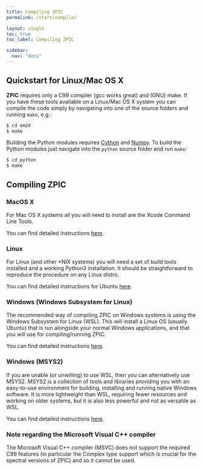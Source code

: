 ```yaml
---
title: Compiling ZPIC
permalink: /start/compile/

layout: single
toc: true
toc_label: Compiling ZPIC

sidebar:
  nav: "docs"
---
```


## Quickstart for Linux/Mac OS X

__ZPIC__ requires only a C99 compiler (gcc works great) and (GNU) make. If you have these tools available on a Linux/Mac OS X system you can compile the code simply by navigating into one of the source folders and running `make`, e.g.:

```bash
$ cd em2d
$ make
```

Building the Python modules requires [Cython](https://cython.org/) and [Numpy](https://numpy.org/). To build the Python modules just navigate into the `python` source folder and run `make`:

```bash
$ cd python
$ make
```

## Compiling ZPIC

### MacOS X

For Mac OS X systems all you will need to install are the Xcode Command Line Tools.

You can find detailed instructions [here](macosx).

### Linux

For Linux (and other *NIX systems) you will need a set of build tools installed and a working Python3 installation. It should be straightforward to reproduce the procedure on any Linux distro.

You can find detailed instructions for Ubuntu [here](linux).

### Windows (Windows Subsystem for Linux)

The recommended way of compiling ZPIC on Windows systems is using the Windows Subsystem for Linux (WSL). This will install a Linux OS (usually Ubuntu) that is run alongside your normal Windows applications, and that you will use for compiling/running ZPIC.

You can find detailed instructions [here](win64).

### Windows (MSYS2)

If you are unable (or unwilling) to use WSL, then you can alternatively use MSYS2. MSYS2 is a collection of tools and libraries providing you with an easy-to-use environment for building, installing and running native Windows software. It is more lightweight than WSL, requiring fewer resources and working on older systems, but it is also less powerful and not as versatile as WSL.

You can find detailed instructions [here](msys2).

### Note regarding the Microsoft Visual C++ compiler

The Microsoft Visual C++ compiler (MSVC) does not support the required C99 features (in particular the Complex type support which is crucial for the spectral versions of ZPIC) and so it cannot be used.
